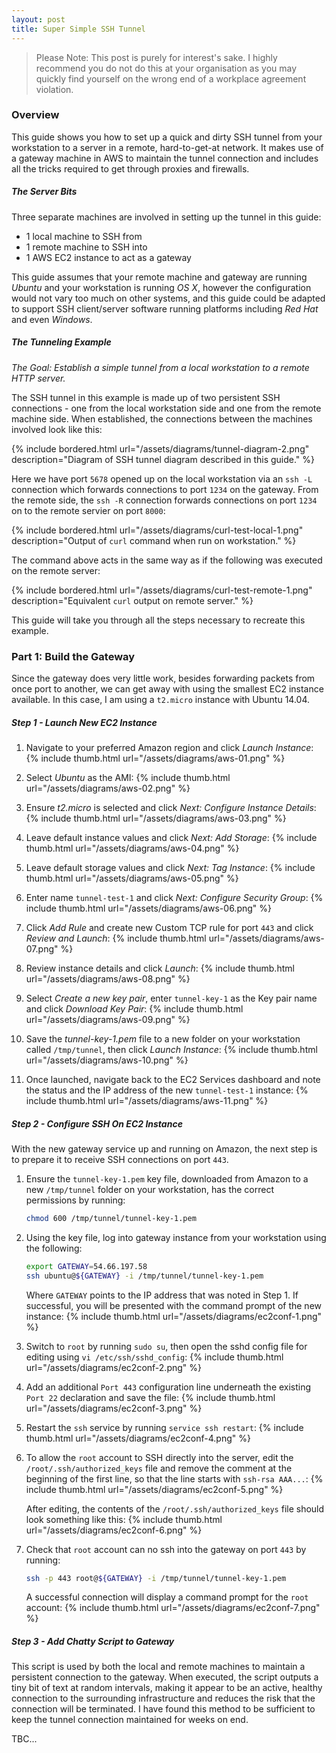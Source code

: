 ```yaml
---
layout: post
title: Super Simple SSH Tunnel
---
```


> Please Note: 
> This post is purely for interest's sake. I highly recommend you do not do this at your organisation as you may quickly find yourself on the wrong end of a workplace agreement violation.


### Overview

This guide shows you how to set up a quick and dirty SSH tunnel from your workstation to a server in a remote, hard-to-get-at network. It makes use of a gateway machine in AWS to maintain the tunnel connection and includes all the tricks required to get through proxies and firewalls. 


##### The Server Bits

Three separate machines are involved in setting up the tunnel in this guide:

* 1 local machine to SSH from
* 1 remote machine to SSH into
* 1 AWS EC2 instance to act as a gateway

This guide assumes that your remote machine and gateway are running _Ubuntu_ and your workstation is running _OS X_, however the configuration would not vary too much on other systems, and this guide could be adapted to support SSH client/server software running platforms including _Red Hat_ and even _Windows_.


##### The Tunneling Example

_The Goal: Establish a simple tunnel from a local workstation to a remote HTTP server._

The SSH tunnel in this example is made up of two persistent SSH connections - one from the local workstation side and one from the remote machine side. When established, the connections between the machines involved look like this:

{% include bordered.html url="/assets/diagrams/tunnel-diagram-2.png" description="Diagram of SSH tunnel diagram described in this guide." %}

Here we have port `5678` opened up on the local workstation via an `ssh -L` connection which forwards connections to port `1234` on the gateway. From the remote side, the `ssh -R` connection forwards connections on port `1234` on to the remote servier on port `8000`:

{% include bordered.html url="/assets/diagrams/curl-test-local-1.png" description="Output of `curl` command when run on workstation." %}

The command above acts in the same way as if the following was executed on the remote server:

{% include bordered.html url="/assets/diagrams/curl-test-remote-1.png" description="Equivalent `curl` output on remote server." %}

This guide will take you through all the steps necessary to recreate this example.


### Part 1: Build the Gateway

Since the gateway does very little work, besides forwarding packets from once port to another, we can get away with using the smallest EC2 instance available. In this case, I am using a `t2.micro` instance with Ubuntu 14.04. 


##### Step 1 - Launch New EC2 Instance

1. Navigate to your preferred Amazon region and click _Launch Instance_:
{% include thumb.html url="/assets/diagrams/aws-01.png" %}

2. Select _Ubuntu_ as the AMI:
{% include thumb.html url="/assets/diagrams/aws-02.png" %}

3. Ensure _t2.micro_ is selected and click _Next: Configure Instance Details_:
{% include thumb.html url="/assets/diagrams/aws-03.png" %}

4. Leave default instance values and click _Next: Add Storage_:
{% include thumb.html url="/assets/diagrams/aws-04.png" %}

5. Leave default storage values and click _Next: Tag Instance_:
{% include thumb.html url="/assets/diagrams/aws-05.png" %}

6. Enter name `tunnel-test-1` and click _Next: Configure Security Group_:
{% include thumb.html url="/assets/diagrams/aws-06.png" %}

7. Click _Add Rule_ and create new Custom TCP rule for port `443` and click _Review and Launch_:
{% include thumb.html url="/assets/diagrams/aws-07.png" %}

8. Review instance details and click _Launch_:
{% include thumb.html url="/assets/diagrams/aws-08.png" %}

9. Select _Create a new key pair_, enter `tunnel-key-1` as the Key pair name and click _Download Key Pair_:
{% include thumb.html url="/assets/diagrams/aws-09.png" %}

10. Save the _tunnel-key-1.pem_ file to a new folder on your workstation called `/tmp/tunnel`, then click _Launch Instance_:
{% include thumb.html url="/assets/diagrams/aws-10.png" %}

11. Once launched, navigate back to the EC2 Services dashboard and note the status and the IP address of the new `tunnel-test-1` instance:
{% include thumb.html url="/assets/diagrams/aws-11.png" %}


##### Step 2 - Configure SSH On EC2 Instance

With the new gateway service up and running on Amazon, the next step is to prepare it to receive SSH connections on port `443`.

1. Ensure the `tunnel-key-1.pem` key file, downloaded from Amazon to a new `/tmp/tunnel` folder on your workstation, has the correct permissions by running:

    ```bash
    chmod 600 /tmp/tunnel/tunnel-key-1.pem
    ```

2. Using the key file, log into gateway instance from your workstation using the following:

    ```bash
    export GATEWAY=54.66.197.58
    ssh ubuntu@${GATEWAY} -i /tmp/tunnel/tunnel-key-1.pem
    ```

    Where `GATEWAY` points to the IP address that was noted in Step 1. If successful, you will be presented with the command prompt of the new instance:
{% include thumb.html url="/assets/diagrams/ec2conf-1.png" %}

3. Switch to `root` by running `sudo su`, then open the sshd config file for editing using `vi /etc/ssh/sshd_config`:
{% include thumb.html url="/assets/diagrams/ec2conf-2.png" %}

4. Add an additional `Port 443` configuration line underneath the existing `Port 22` declaration and save the file:
{% include thumb.html url="/assets/diagrams/ec2conf-3.png" %}

5. Restart the `ssh` service by running `service ssh restart`:
{% include thumb.html url="/assets/diagrams/ec2conf-4.png" %}

6. To allow the `root` account to SSH directly into the server, edit the `/root/.ssh/authorized_keys` file and remove the comment at the beginning of the first line, so that the line starts with `ssh-rsa AAA...`:
{% include thumb.html url="/assets/diagrams/ec2conf-5.png" %}

    After editing, the contents of the `/root/.ssh/authorized_keys` file should look something like this:
{% include thumb.html url="/assets/diagrams/ec2conf-6.png" %}

7. Check that `root` account can no ssh into the gateway on port `443` by running:

    ```bash
    ssh -p 443 root@${GATEWAY} -i /tmp/tunnel/tunnel-key-1.pem
    ```

    A successful connection will display a command prompt for the `root` account:
{% include thumb.html url="/assets/diagrams/ec2conf-7.png" %}


##### Step 3 - Add Chatty Script to Gateway

This script is used by both the local and remote machines to maintain a persistent connection to the gateway. When executed, the script outputs a tiny bit of text at random intervals, making it appear to be an active, healthy connection to the surrounding infrastructure and reduces the risk that the connection will be terminated. I have found this method to be sufficient to keep the tunnel connection maintained for weeks on end.













TBC...